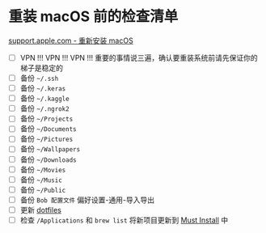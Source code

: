 # 重装 macOS 前的检查清单

[support.apple.com - 重新安装 macOS](https://support.apple.com/zh-cn/guide/mac-help/mchlp1599/mac)

- [ ] VPN !!! VPN !!! VPN !!! 重要的事情说三遍，确认要重装系统前请先保证你的梯子是稳定的
- [ ] 备份 `~/.ssh`
- [ ] 备份 `~/.keras`
- [ ] 备份 `~/.kaggle`
- [ ] 备份 `~/.ngrok2`
- [ ] 备份 `~/Projects`
- [ ] 备份 `~/Documents`
- [ ] 备份 `~/Pictures`
- [ ] 备份 `~/Wallpapers`
- [ ] 备份 `~/Downloads`
- [ ] 备份 `~/Movies`
- [ ] 备份 `~/Music`
- [ ] 备份 `~/Public`
- [ ] 备份 `Bob 配置文件` 偏好设置-通用-导入导出
- [ ] 更新 [dotfiles](https://github.com/jerryshell/dotfiles)
- [ ] 检查 `/Applications` 和 `brew list` 将新项目更新到 [Must Install](../must-install/homebrew.md) 中
